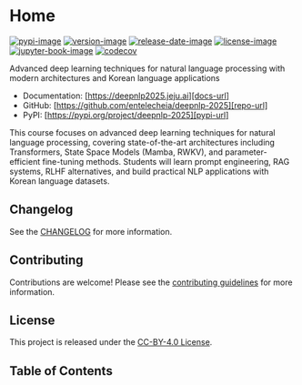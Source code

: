 # Home

[![pypi-image]][pypi-url]
[![version-image]][release-url]
[![release-date-image]][release-url]
[![license-image]][license-url]
[![jupyter-book-image]][docs-url]
[![codecov][codecov-image]][codecov-url]

<!-- Links: -->
[hyperfast course template]: https://github.com/entelecheia/hyperfast-course-template

[codecov-image]: https://codecov.io/gh/entelecheia/deepnlp-2025/branch/main/graph/badge.svg?token=EC778uVu1e
[codecov-url]: https://codecov.io/gh/entelecheia/deepnlp-2025
[pypi-image]: https://img.shields.io/pypi/v/deepnlp-2025
[license-image]: https://img.shields.io/github/license/entelecheia/deepnlp-2025
[license-url]: https://github.com/entelecheia/deepnlp-2025/blob/main/LICENSE
[version-image]: https://img.shields.io/github/v/release/entelecheia/deepnlp-2025?sort=semver
[release-date-image]: https://img.shields.io/github/release-date/entelecheia/deepnlp-2025
[release-url]: https://github.com/entelecheia/deepnlp-2025/releases
[jupyter-book-image]: https://jupyterbook.org/en/stable/_images/badge.svg

[repo-url]: https://github.com/entelecheia/deepnlp-2025
[pypi-url]: https://pypi.org/project/deepnlp-2025
[docs-url]: https://deepnlp2025.jeju.ai
[changelog]: https://github.com/entelecheia/deepnlp-2025/blob/main/CHANGELOG.md
[contributing guidelines]: https://github.com/entelecheia/deepnlp-2025/blob/main/CONTRIBUTING.md
<!-- Links: -->

Advanced deep learning techniques for natural language processing with modern architectures and Korean language applications

- Documentation: [https://deepnlp2025.jeju.ai][docs-url]
- GitHub: [https://github.com/entelecheia/deepnlp-2025][repo-url]
- PyPI: [https://pypi.org/project/deepnlp-2025][pypi-url]

This course focuses on advanced deep learning techniques for natural language processing, covering state-of-the-art architectures including Transformers, State Space Models (Mamba, RWKV), and parameter-efficient fine-tuning methods. Students will learn prompt engineering, RAG systems, RLHF alternatives, and build practical NLP applications with Korean language datasets.

## Changelog

See the [CHANGELOG] for more information.

## Contributing

Contributions are welcome! Please see the [contributing guidelines] for more information.

## License

This project is released under the [CC-BY-4.0 License][license-url].

## Table of Contents

```{tableofcontents}
```
